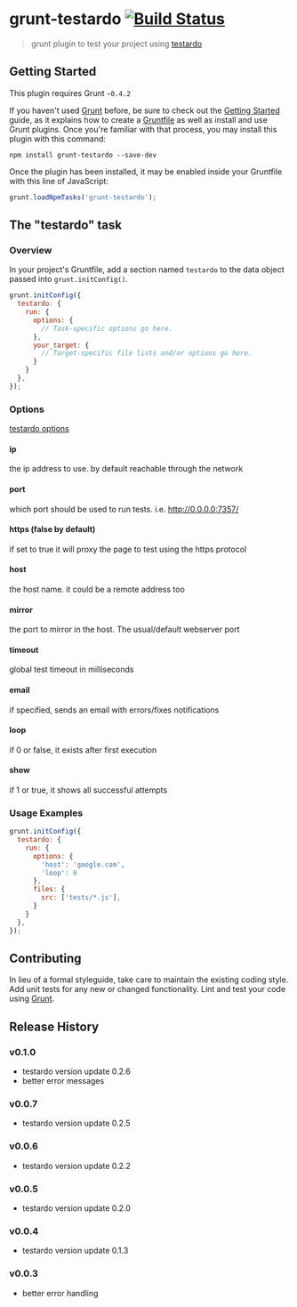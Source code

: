 # grunt-testardo [![Build Status](https://travis-ci.org/GianlucaGuarini/grunt-testardo.png?branch=master)](https://travis-ci.org/GianlucaGuarini/grunt-testardo)

> grunt plugin to test your project using [testardo](https://github.com/WebReflection/testardo)

## Getting Started
This plugin requires Grunt `~0.4.2`

If you haven't used [Grunt](http://gruntjs.com/) before, be sure to check out the [Getting Started](http://gruntjs.com/getting-started) guide, as it explains how to create a [Gruntfile](http://gruntjs.com/sample-gruntfile) as well as install and use Grunt plugins. Once you're familiar with that process, you may install this plugin with this command:

```shell
npm install grunt-testardo --save-dev
```

Once the plugin has been installed, it may be enabled inside your Gruntfile with this line of JavaScript:

```js
grunt.loadNpmTasks('grunt-testardo');
```

## The "testardo" task

### Overview
In your project's Gruntfile, add a section named `testardo` to the data object passed into `grunt.initConfig()`.

```js
grunt.initConfig({
  testardo: {
    run: {
      options: {
        // Task-specific options go here.
      },
      your_target: {
        // Target-specific file lists and/or options go here.
      }
    }
  },
});
```

### Options

[testardo options](https://github.com/WebReflection/testardo/blob/master/src/server/how-to.js)


#### ip
the ip address to use. by default reachable through the network

#### port
which port should be used to run tests. i.e. http://0.0.0.0:7357/

#### https (false by default)
if set to true it will proxy the page to test using the https protocol

#### host
the host name. it could be a remote address too

#### mirror
the port to mirror in the host. The usual/default webserver port

#### timeout
global test timeout in milliseconds

#### email
if specified, sends an email with errors/fixes notifications

#### loop
if 0 or false, it exists after first execution

#### show
if 1 or true, it shows all successful attempts


### Usage Examples


```js
grunt.initConfig({
  testardo: {
    run: {
      options: {
        'host': 'google.com',
        'loop': 0
      },
      files: {
        src: ['tests/*.js'],
      }
    }
  },
});
```

## Contributing
In lieu of a formal styleguide, take care to maintain the existing coding style. Add unit tests for any new or changed functionality. Lint and test your code using [Grunt](http://gruntjs.com/).

## Release History

### v0.1.0
 - testardo version update 0.2.6
 - better error messages

### v0.0.7
 - testardo version update 0.2.5

### v0.0.6
 - testardo version update 0.2.2

### v0.0.5
 - testardo version update 0.2.0

### v0.0.4
 - testardo version update 0.1.3

### v0.0.3
 - better error handling



